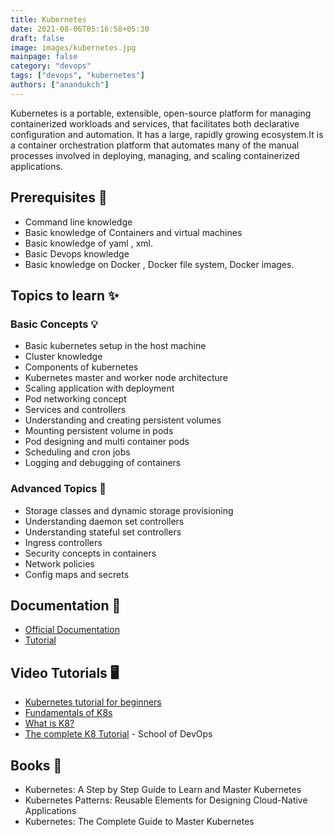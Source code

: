```yaml
---
title: Kubernetes
date: 2021-08-06T05:16:58+05:30
draft: false
image: images/kubernetes.jpg
mainpage: false
category: "devops"
tags: ["devops", "kubernetes"]
authors: ["anandukch"]
---
```


Kubernetes is a portable, extensible, open-source platform for managing containerized workloads and services, that facilitates both declarative configuration and automation. It has a large, rapidly growing ecosystem.It is a container orchestration platform that automates many of the manual processes involved in deploying, managing, and scaling containerized applications.

## Prerequisites 💎

- Command line knowledge
- Basic knowledge of Containers and virtual machines
- Basic knowledge of yaml , xml.
- Basic Devops knowledge
- Basic knowledge on Docker , Docker file system, Docker images.

## Topics to learn ✨

### Basic Concepts 💡

- Basic kubernetes setup in the host machine
- Cluster knowledge
- Components of kubernetes
- Kubernetes master and worker node architecture
- Scaling application with deployment
- Pod networking concept
- Services and controllers
- Understanding and creating persistent volumes
- Mounting persistent volume in pods
- Pod designing and multi container pods
- Scheduling and cron jobs
- Logging and debugging of containers

### Advanced Topics 🚀

- Storage classes and dynamic storage provisioning
- Understanding daemon set controllers
- Understanding stateful set controllers
- Ingress controllers
- Security concepts in containers
- Network policies
- Config maps and secrets

## Documentation 📝

- [Official Documentation](https://kubernetes.io/docs/tutorials/)
- [Tutorial](https://www.tutorialspoint.com/kubernetes/index.htm)

## Video Tutorials 🖥️

- [Kubernetes tutorial for beginners](https://www.youtube.com/watch?v=X48VuDVv0do)
- [Fundamentals of K8s](https://www.udemy.com/course/fundamentals-of-kubernetes/?ranMID=39197&ranEAID=jf7w44yEft4&ranSiteID=jf7w44yEft4-XuTuqjaGQh1IxK3OGv18pA&LSNPUBID=jf7w44yEft4&utm_source=aff-campaign&utm_medium=udemyads)
- [What is K8?](https://www.youtube.com/watch?v=F-p_7XaEC84)
- [The complete K8 Tutorial](https://www.udemy.com/course/kubernetes-certified-administrator/?ranMID=39197&ranEAID=jf7w44yEft4&ranSiteID=jf7w44yEft4-SOsPLSLJeYfT9gv.nWfZ7Q&LSNPUBID=jf7w44yEft4&utm_source=aff-campaign&utm_medium=udemyads) - School of DevOps

## Books 📖

- Kubernetes: A Step by Step Guide to Learn and Master Kubernetes
- Kubernetes Patterns: Reusable Elements for Designing Cloud-Native Applications
- Kubernetes: The Complete Guide to Master Kubernetes
